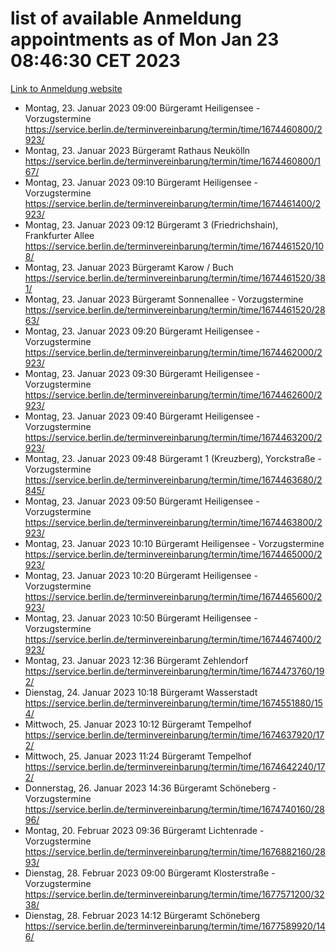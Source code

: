 # list of available Anmeldung appointments as of Mon Jan 23 08:46:30 CET 2023
[Link to Anmeldung website](https://service.berlin.de/terminvereinbarung/termin/tag.php?termin=0&anliegen[]=120686&dienstleisterlist=122210,122217,327316,122219,327312,122227,327314,122231,327346,122243,327348,122252,329742,122260,329745,122262,329748,122254,329751,122271,327278,122273,327274,122277,327276,330436,122280,327294,122282,327290,122284,327292,327539,122291,327270,122285,327266,122286,327264,122296,327268,150230,329760,122301,327282,122297,327286,122294,327284,122312,329763,122314,329775,122304,327330,122311,327334,122309,327332,122281,327352,122279,329772,122276,327324,122274,327326,122267,329766,122246,327318,122251,327320,122257,327322,122208,327298,122226,327300,121362,121364&herkunft=http%3A%2F%2Fservice.berlin.de%2Fdienstleistung%2F120686%2F)
- Montag, 23. Januar 2023 09:00 Bürgeramt Heiligensee - Vorzugstermine https://service.berlin.de/terminvereinbarung/termin/time/1674460800/2923/
- Montag, 23. Januar 2023  Bürgeramt Rathaus Neukölln https://service.berlin.de/terminvereinbarung/termin/time/1674460800/167/
- Montag, 23. Januar 2023 09:10 Bürgeramt Heiligensee - Vorzugstermine https://service.berlin.de/terminvereinbarung/termin/time/1674461400/2923/
- Montag, 23. Januar 2023 09:12 Bürgeramt 3 (Friedrichshain), Frankfurter Allee https://service.berlin.de/terminvereinbarung/termin/time/1674461520/108/
- Montag, 23. Januar 2023  Bürgeramt Karow / Buch https://service.berlin.de/terminvereinbarung/termin/time/1674461520/381/
- Montag, 23. Januar 2023  Bürgeramt Sonnenallee - Vorzugstermine https://service.berlin.de/terminvereinbarung/termin/time/1674461520/2863/
- Montag, 23. Januar 2023 09:20 Bürgeramt Heiligensee - Vorzugstermine https://service.berlin.de/terminvereinbarung/termin/time/1674462000/2923/
- Montag, 23. Januar 2023 09:30 Bürgeramt Heiligensee - Vorzugstermine https://service.berlin.de/terminvereinbarung/termin/time/1674462600/2923/
- Montag, 23. Januar 2023 09:40 Bürgeramt Heiligensee - Vorzugstermine https://service.berlin.de/terminvereinbarung/termin/time/1674463200/2923/
- Montag, 23. Januar 2023 09:48 Bürgeramt 1 (Kreuzberg), Yorckstraße - Vorzugstermine https://service.berlin.de/terminvereinbarung/termin/time/1674463680/2845/
- Montag, 23. Januar 2023 09:50 Bürgeramt Heiligensee - Vorzugstermine https://service.berlin.de/terminvereinbarung/termin/time/1674463800/2923/
- Montag, 23. Januar 2023 10:10 Bürgeramt Heiligensee - Vorzugstermine https://service.berlin.de/terminvereinbarung/termin/time/1674465000/2923/
- Montag, 23. Januar 2023 10:20 Bürgeramt Heiligensee - Vorzugstermine https://service.berlin.de/terminvereinbarung/termin/time/1674465600/2923/
- Montag, 23. Januar 2023 10:50 Bürgeramt Heiligensee - Vorzugstermine https://service.berlin.de/terminvereinbarung/termin/time/1674467400/2923/
- Montag, 23. Januar 2023 12:36 Bürgeramt Zehlendorf https://service.berlin.de/terminvereinbarung/termin/time/1674473760/192/
- Dienstag, 24. Januar 2023 10:18 Bürgeramt Wasserstadt https://service.berlin.de/terminvereinbarung/termin/time/1674551880/154/
- Mittwoch, 25. Januar 2023 10:12 Bürgeramt Tempelhof https://service.berlin.de/terminvereinbarung/termin/time/1674637920/172/
- Mittwoch, 25. Januar 2023 11:24 Bürgeramt Tempelhof https://service.berlin.de/terminvereinbarung/termin/time/1674642240/172/
- Donnerstag, 26. Januar 2023 14:36 Bürgeramt Schöneberg - Vorzugstermine https://service.berlin.de/terminvereinbarung/termin/time/1674740160/2896/
- Montag, 20. Februar 2023 09:36 Bürgeramt Lichtenrade - Vorzugstermine https://service.berlin.de/terminvereinbarung/termin/time/1676882160/2893/
- Dienstag, 28. Februar 2023 09:00 Bürgeramt Klosterstraße - Vorzugstermine https://service.berlin.de/terminvereinbarung/termin/time/1677571200/3238/
- Dienstag, 28. Februar 2023 14:12 Bürgeramt Schöneberg https://service.berlin.de/terminvereinbarung/termin/time/1677589920/146/
